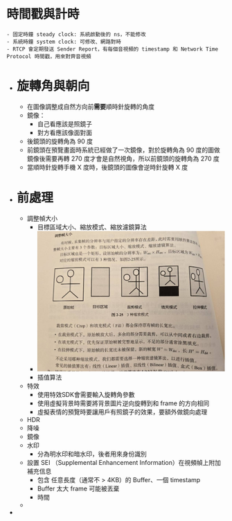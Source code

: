 # 時間戳與計時
	- 固定時鐘 steady clock: 系統啟動後的 ns，不能修改
	- 系統時鐘 system clock: 可修改、網路對時
	- RTCP 會定期發送 Sender Report，有每個音視頻的 timestamp 和 Network Time Protocol 時間戳，用來對齊音視頻
- # 旋轉角與朝向
	- 在圖像調整成自然方向前**需要**順時針旋轉的角度
	- 鏡像：
		- 自己看應該是照鏡子
		- 對方看應該像面對面
	- 後鏡頭的旋轉角為 90 度
	- 前鏡頭在預覽畫面時系統已經做了一次鏡像，對於旋轉角為 90 度的圖做鏡像後需要再轉 270 度才會是自然視角，所以前鏡頭的旋轉角為 270 度
	- 當順時針旋轉手機 X 度時，後鏡頭的圖像會逆時針旋轉 X 度
- # 前處理
	- 調整幀大小
		- 目標區域大小、縮放模式、縮放濾鏡算法
		- ![image.png](../assets/image_1740732458527_0.png)
		- 插值算法
	- 特效
		- 使用特效SDK會需要輸入旋轉角參數
		- 使用虛擬背景時需要將背景圖片逆向旋轉到和 frame 的方向相同
		- 虛擬表情的預覽時要讓用戶有照鏡子的效果，要額外做鏡向處理
	- HDR
	- 降噪
	- 鏡像
	- 水印
		- 分為明水印和暗水印，後者用來身份識別
	- 設置 SEI （Supplemental Enhancement Information）在視頻幀上附加補充信息
		- 包含 任意長度（通常不 > 4KB）的 Buffer、一個 timestamp
		- Buffer 太大 frame 可能被丟棄
		- 時間
	-
-